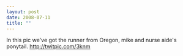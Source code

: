 ```yaml
---
layout: post
date: 2008-07-11
title: ""
---
```

In this pic we've got the runner from Oregon, mike and nurse aide's ponytail. http://twitpic.com/3knm